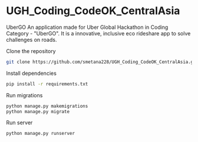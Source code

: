 # UGH_Coding_CodeOK_CentralAsia
UberGO
An application made for Uber Global Hackathon in Coding Category - "UberGO". It is a innovative, inclusive eco rideshare app to solve challenges on roads. 

Clone the repository
```bash
git clone https://github.com/smetana228/UGH_Coding_CodeOK_CentralAsia.git
```
Install dependencies
```bash
pip install -r requirements.txt
```
Run migrations
```bash
python manage.py makemigrations
python manage.py migrate
```
Run server
```bash
python manage.py runserver
```




